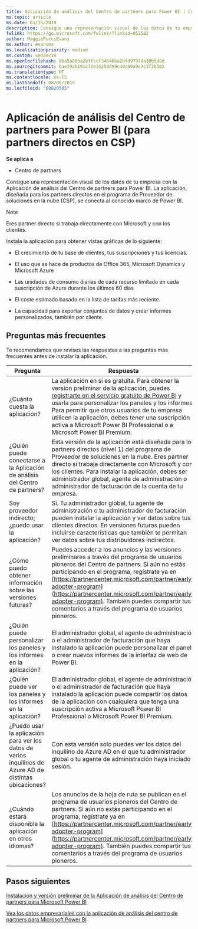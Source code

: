 ```yaml
---
title: Aplicación de análisis del Centro de partners para Power BI | Centro de partners
ms.topic: article
ms.date: 03/15/2019
description: Consigue una representación visual de los datos de tu empresa con la Aplicación de análisis del Centro de partners para Power BI.
fwlink: https://go.microsoft.com/fwlink/?linkid=852582
author: MaggiePucciEvans
ms.author: evansma
ms.localizationpriority: medium
ms.custom: seodec18
ms.openlocfilehash: 86a5a80ba2bffccf34646ba2bfd9797da30b5d8d
ms.sourcegitcommit: bae29ab191c72e15259d99c40c69a9e7c3f2b502
ms.translationtype: HT
ms.contentlocale: es-ES
ms.lasthandoff: 08/06/2019
ms.locfileid: "68820585"
---
```

# <a name="partner-center-analytics-app-for-power-bi-direct-partners-in-csp"></a>Aplicación de análisis del Centro de partners para Power BI (para partners directos en CSP)

**Se aplica a**

- Centro de partners

Consigue una representación visual de los datos de tu empresa con la Aplicación de análisis del Centro de partners para Power BI. La aplicación, diseñada para los partners directos en el programa de Proveedor de soluciones en la nube (CSP), se conecta al conocido marco de Power BI. 

> [!NOTE]  
> Eres partner directo si trabaja directamente con Microsoft y con los clientes. 

Instala la aplicación para obtener vistas gráficas de lo siguiente: 

-   El crecimiento de tu base de clientes, tus suscripciones y tus licencias.

-   El uso que se hace de productos de Office 365, Microsoft Dynamics y Microsoft Azure

-   Las unidades de consumo diarias de cada recurso limitado en cada suscripción de Azure durante los últimos 60 días

-   El coste estimado basado en la lista de tarifas más reciente.

-   La capacidad para exportar conjuntos de datos y crear informes personalizados, también por cliente.

## <a name="frequently-asked-questions"></a>Preguntas más frecuentes

Te recomendamos que revises las respuestas a las preguntas más frecuentes antes de instalar la aplicación. 

| **Pregunta** | **Respuesta** |
| --- | ---------- |
| ¿Cuánto cuesta la aplicación? | La aplicación en sí es gratuita. Para obtener la versión preliminar de la aplicación, puedes [registrarte en el servicio gratuito de Power BI](https://go.microsoft.com/fwlink/p/?linkid=845347) y usarla para personalizar los paneles y los informes. Para permitir que otros usuarios de tu empresa utilicen la aplicación, debes tener una suscripción activa a Microsoft Power BI Professional o a Microsoft Power BI Premium. |
| ¿Quién puede conectarse a la Aplicación de análisis del Centro de partners? | Esta versión de la aplicación está diseñada para los partners directos (nivel 1) del programa de Proveedor de soluciones en la nube. Eres partner directo si trabaja directamente con Microsoft y con los clientes. Para instalar la aplicación, debes ser administrador global, agente de administración o administrador de facturación de la cuenta de tu empresa. |
| Soy proveedor indirecto; ¿puedo usar la aplicación? | Sí. Tu administrador global, tu agente de administración o tu administrador de facturación pueden instalar la aplicación y ver datos sobre tus clientes directos. En versiones futuras pueden incluirse características que también te permitan ver datos sobre tus distribuidores indirectos. |
| ¿Cómo puedo obtener información sobre las versiones futuras? | Puedes acceder a los anuncios y las versiones preliminares a través del programa de usuarios pioneros del Centro de partners. Si aún no estás participando en el programa, regístrate ya en [https://partnercenter.microsoft.com/partner/early-adopter-program](https://partnercenter.microsoft.com/partner/early-adopter-program). También puedes compartir tus comentarios a través del programa de usuarios pioneros. |
| ¿Quién puede personalizar los paneles y los informes en la aplicación? | El administrador global, el agente de administración o el administrador de facturación que haya instalado la aplicación puede personalizar el panel o crear nuevos informes de la interfaz de web de Power BI. |
| ¿Quién puede ver los paneles y los informes en la aplicación? | El administrador global, el agente de administración o el administrador de facturación que haya instalado la aplicación puede compartir los datos de la aplicación con cualquiera que tenga una suscripción activa a Microsoft Power BI Professional o Microsoft Power BI Premium. |
| ¿Puedo usar la aplicación para ver los datos de varios inquilinos de Azure AD de distintas ubicaciones? | Con esta versión solo puedes ver los datos del inquilino de Azure AD en el que tu administrador global o tu agente de administración haya iniciado sesión. | 
| ¿Cuándo estará disponible la aplicación en otros idiomas? | Los anuncios de la hoja de ruta se publican en el programa de usuarios pioneros del Centro de partners. Si aún no estás participando en el programa, regístrate ya en [https://partnercenter.microsoft.com/partner/early-adopter-program](https://partnercenter.microsoft.com/partner/early-adopter-program). También puedes compartir tus comentarios a través del programa de usuarios pioneros. | 



## <a name="next-steps"></a>Pasos siguientes

[Instalación y versión preliminar de la Aplicación de análisis del Centro de partners para Microsoft Power BI](power-bi-app-for-direct-partners-install.md)

[Vea los datos empresariales con la aplicación de análisis del centro de partners para Microsoft Power BI](power-bi-app-for-direct-partners-use.md)

